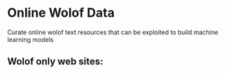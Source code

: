 # Online Wolof Data
Curate online wolof text resources that can be exploited to build machine learning models

## Wolof only web sites:
